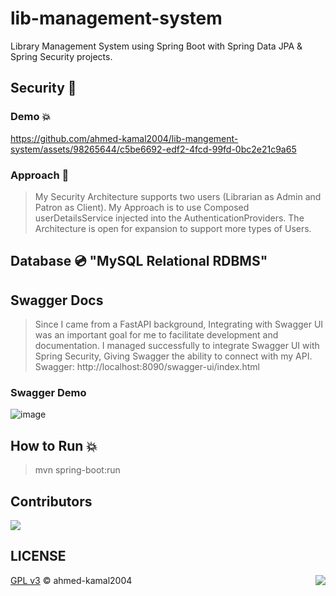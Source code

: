 # lib-management-system
Library Management System using Spring Boot with Spring Data JPA &amp; Spring Security projects.

## Security 🔏
### Demo 💥
https://github.com/ahmed-kamal2004/lib-mangement-system/assets/98265644/c5be6692-edf2-4fcd-99fd-0bc2e21c9a65
### Approach 🚀
> My Security Architecture supports two users (Librarian as Admin and Patron as Client).
> My Approach is to use Composed userDetailsService injected into the AuthenticationProviders.
> The Architecture is open for expansion to support more types of Users. 
## Database 💿 "MySQL Relational RDBMS"
## Swagger Docs
> Since I came from a FastAPI background, Integrating with Swagger UI was an important goal for me to facilitate development and documentation.
> I managed successfully to integrate Swagger UI with Spring Security, Giving Swagger the ability to connect with my API.
> Swagger: http://localhost:8090/swagger-ui/index.html
### Swagger Demo
![image](https://github.com/ahmed-kamal2004/lib-mangement-system/assets/98265644/9aad94b2-11fd-43f2-ac75-5a0328f8c897)


## How to Run 💥
> mvn spring-boot:run

## Contributors
<a href="https://github.com/ahmed-kamal2004/lib-mangement-system/graphs/contributors">
  <img src="https://contrib.rocks/image?repo=ahmed-kamal2004/lib-mangement-system" />
</a>

## LICENSE

[GPL v3](/LICENSE) © ahmed-kamal2004
<img align="right" src="https://visitor-badge.laobi.icu/badge?page_id=ahmed-kamal2004.lib-mangement-system"/>
